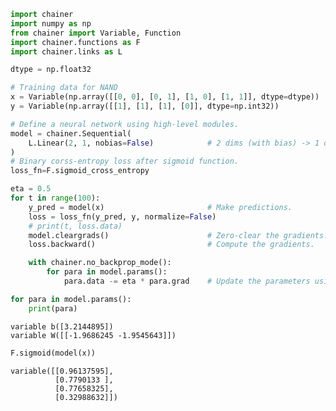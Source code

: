 

```python
import chainer
import numpy as np
from chainer import Variable, Function
import chainer.functions as F
import chainer.links as L

dtype = np.float32

# Training data for NAND
x = Variable(np.array([[0, 0], [0, 1], [1, 0], [1, 1]], dtype=dtype))
y = Variable(np.array([[1], [1], [1], [0]], dtype=np.int32))

# Define a neural network using high-level modules.
model = chainer.Sequential(
    L.Linear(2, 1, nobias=False)            # 2 dims (with bias) -> 1 dim
)
# Binary corss-entropy loss after sigmoid function.
loss_fn=F.sigmoid_cross_entropy

eta = 0.5
for t in range(100):
    y_pred = model(x)                       # Make predictions.
    loss = loss_fn(y_pred, y, normalize=False)
    # print(t, loss.data)
    model.cleargrads()                      # Zero-clear the gradients.
    loss.backward()                         # Compute the gradients.

    with chainer.no_backprop_mode():
        for para in model.params():
            para.data -= eta * para.grad    # Update the parameters using SGD.
```


```python
for para in model.params():
    print(para)
```

    variable b([3.2144895])
    variable W([[-1.9686245 -1.9545643]])



```python
F.sigmoid(model(x))
```




    variable([[0.96137595],
              [0.7790133 ],
              [0.77658325],
              [0.32988632]])


